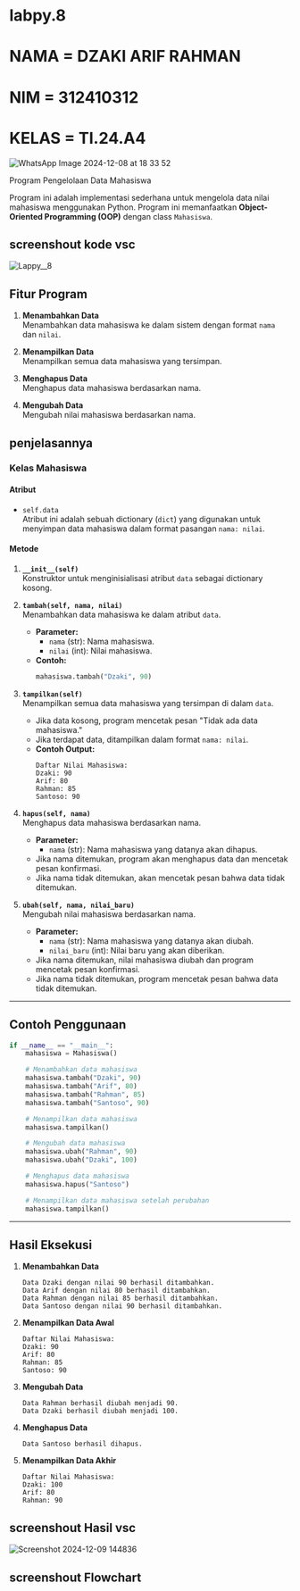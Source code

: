 # labpy.8
# NAMA  = DZAKI ARIF RAHMAN
# NIM   = 312410312
# KELAS = TI.24.A4

![WhatsApp Image 2024-12-08 at 18 33 52](https://github.com/user-attachments/assets/459aafe8-8048-4826-ac65-9370b4c8afc8)

Program Pengelolaan Data Mahasiswa

Program ini adalah implementasi sederhana untuk mengelola data nilai mahasiswa menggunakan Python. 
Program ini memanfaatkan **Object-Oriented Programming (OOP)** dengan class `Mahasiswa`. 

## screenshout kode vsc

![Lappy__8](https://github.com/user-attachments/assets/7dc5aefb-f006-44ea-8e03-7c99374425f8)

## Fitur Program

1. **Menambahkan Data**  
   Menambahkan data mahasiswa ke dalam sistem dengan format `nama` dan `nilai`.

2. **Menampilkan Data**  
   Menampilkan semua data mahasiswa yang tersimpan.

3. **Menghapus Data**  
   Menghapus data mahasiswa berdasarkan nama.

4. **Mengubah Data**  
   Mengubah nilai mahasiswa berdasarkan nama.

## penjelasannya

### **Kelas Mahasiswa**

#### **Atribut**
- `self.data`  
  Atribut ini adalah sebuah dictionary (`dict`) yang digunakan untuk menyimpan data mahasiswa dalam format pasangan `nama: nilai`.  

#### **Metode**
1. **`__init__(self)`**  
   Konstruktor untuk menginisialisasi atribut `data` sebagai dictionary kosong.

2. **`tambah(self, nama, nilai)`**  
   Menambahkan data mahasiswa ke dalam atribut `data`.  
   - **Parameter:**  
     - `nama` (str): Nama mahasiswa.
     - `nilai` (int): Nilai mahasiswa.  
   - **Contoh:**  
     ```python
     mahasiswa.tambah("Dzaki", 90)
     ```

3. **`tampilkan(self)`**  
   Menampilkan semua data mahasiswa yang tersimpan di dalam `data`.  
   - Jika data kosong, program mencetak pesan "Tidak ada data mahasiswa."
   - Jika terdapat data, ditampilkan dalam format `nama: nilai`.  
   - **Contoh Output:**  
     ```
     Daftar Nilai Mahasiswa:
     Dzaki: 90
     Arif: 80
     Rahman: 85
     Santoso: 90
     ```

4. **`hapus(self, nama)`**  
   Menghapus data mahasiswa berdasarkan nama.  
   - **Parameter:**  
     - `nama` (str): Nama mahasiswa yang datanya akan dihapus.  
   - Jika nama ditemukan, program akan menghapus data dan mencetak pesan konfirmasi.
   - Jika nama tidak ditemukan, akan mencetak pesan bahwa data tidak ditemukan.  

5. **`ubah(self, nama, nilai_baru)`**  
   Mengubah nilai mahasiswa berdasarkan nama.  
   - **Parameter:**  
     - `nama` (str): Nama mahasiswa yang datanya akan diubah.
     - `nilai_baru` (int): Nilai baru yang akan diberikan.  
   - Jika nama ditemukan, nilai mahasiswa diubah dan program mencetak pesan konfirmasi.
   - Jika nama tidak ditemukan, program mencetak pesan bahwa data tidak ditemukan.

---
## Contoh Penggunaan

```python
if __name__ == "__main__":
    mahasiswa = Mahasiswa()

    # Menambahkan data mahasiswa
    mahasiswa.tambah("Dzaki", 90)
    mahasiswa.tambah("Arif", 80)
    mahasiswa.tambah("Rahman", 85)
    mahasiswa.tambah("Santoso", 90)

    # Menampilkan data mahasiswa
    mahasiswa.tampilkan()

    # Mengubah data mahasiswa
    mahasiswa.ubah("Rahman", 90)
    mahasiswa.ubah("Dzaki", 100)

    # Menghapus data mahasiswa
    mahasiswa.hapus("Santoso")

    # Menampilkan data mahasiswa setelah perubahan
    mahasiswa.tampilkan()
```

---

## Hasil Eksekusi

1. **Menambahkan Data**  
   ```
   Data Dzaki dengan nilai 90 berhasil ditambahkan.
   Data Arif dengan nilai 80 berhasil ditambahkan.
   Data Rahman dengan nilai 85 berhasil ditambahkan.
   Data Santoso dengan nilai 90 berhasil ditambahkan.
   ```

2. **Menampilkan Data Awal**  
   ```
   Daftar Nilai Mahasiswa:
   Dzaki: 90
   Arif: 80
   Rahman: 85
   Santoso: 90
   ```

3. **Mengubah Data**  
   ```
   Data Rahman berhasil diubah menjadi 90.
   Data Dzaki berhasil diubah menjadi 100.
   ```

4. **Menghapus Data**  
   ```
   Data Santoso berhasil dihapus.
   ```

5. **Menampilkan Data Akhir**  
   ```
   Daftar Nilai Mahasiswa:
   Dzaki: 100
   Arif: 80
   Rahman: 90
   ```
## screenshout Hasil vsc

![Screenshot 2024-12-09 144836](https://github.com/user-attachments/assets/11fa6c92-22d9-4e9f-b1fb-ea68b56a53a5)

## screenshout Flowchart

